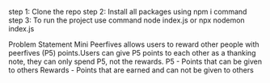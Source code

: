 step 1: Clone the repo
step 2: Install all packages using npm i command
step 3: To run the project use command node index.js or npx nodemon index.js

Problem Statement
Mini Peerfives allows users to reward other people with peerfives (P5) points.Users can give P5 points to each other as a thanking note, they can only spend P5, not the rewards.
P5 - Points that can be given to others
Rewards - Points that are earned and can not be given to others

